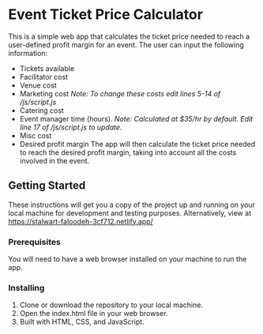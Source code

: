 # Event Ticket Price Calculator
This is a simple web app that calculates the ticket price needed to reach a user-defined profit margin for an event. The user can input the following information:
- Tickets available
- Facilitator cost
- Venue cost
- Marketing cost *Note: To change these costs edit lines 5-14 of /js/script.js*
- Catering cost
- Event manager time (hours). *Note: Calculated at $35/hr by default. Edit line 17 of /js/script.js to update.*
- Misc cost
- Desired profit margin
The app will then calculate the ticket price needed to reach the desired profit margin, taking into account all the costs involved in the event.

## Getting Started
These instructions will get you a copy of the project up and running on your local machine for development and testing purposes. Alternatively, view at https://stalwart-faloodeh-3cf712.netlify.app/

### Prerequisites
You will need to have a web browser installed on your machine to run the app.

### Installing
1. Clone or download the repository to your local machine.
2. Open the index.html file in your web browser.
3. Built with HTML, CSS, and JavaScript.
